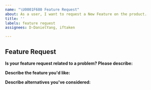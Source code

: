 ```yaml
---
name: "\U0001F680 Feature Request"
about: As a user, I want to request a New Feature on the product.
title: ''
labels: feature request
assignees: D-DanielYang, iftaken

---
```


## Feature Request

**Is your feature request related to a problem? Please describe:**
<!-- A clear and concise description of what the problem is. Ex. I'm always frustrated when [...] -->

**Describe the feature you'd like:**
<!-- A clear and concise description of what you want to happen. -->

**Describe alternatives you've considered:**
<!-- A clear and concise description of any alternative solutions or features you've considered. -->
